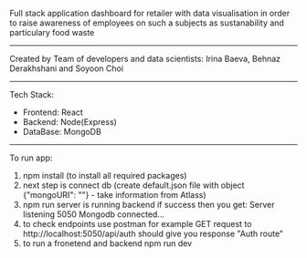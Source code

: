 Full stack application dashboard for retailer with data visualisation in order to raise awareness of employees on such a subjects as sustanability and particulary food waste

---

Created by Team of developers and data scientists: Irina Baeva, Behnaz Derakhshani and Soyoon Choi

---

Tech Stack:

- Frontend: React
- Backend: Node(Express)
- DataBase: MongoDB

---

To run app:

1. npm install (to install all required packages)
2. next step is connect db (create default.json file with object {"mongoURI": ""} - take information from Atlass)
3. npm run server is running backend if success then you get:
   Server listening 5050
   Mongodb connected...
4. to check endpoints use postman
   for example GET request to http://localhost:5050/api/auth should give you response "Auth route"
5. to run a fronetend and backend 
   npm run dev